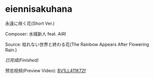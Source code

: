 # eiennisakuhana

永遠に咲く花(Short Ver.) 

Composer: 水城新人 feat. AiRI

Source: 枯れない世界と終わる花(The Rainbow Appears After Flowering Rain.)

*已完成(Finished)*

预览视频(Preview Video): [BV1LL411K72f](https://www.bilibili.com/video/BV1LL411K72f)
